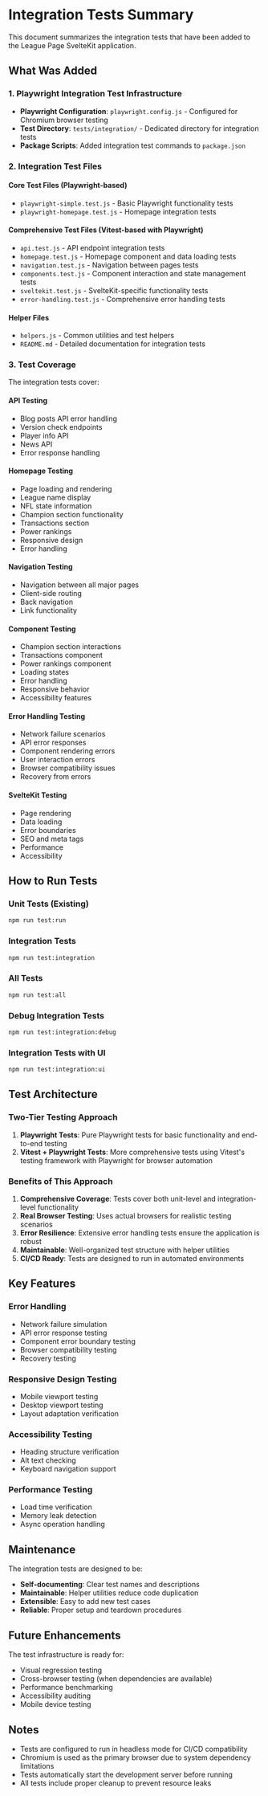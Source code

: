 # Integration Tests Summary

This document summarizes the integration tests that have been added to the League Page SvelteKit application.

## What Was Added

### 1. Playwright Integration Test Infrastructure
- **Playwright Configuration**: `playwright.config.js` - Configured for Chromium browser testing
- **Test Directory**: `tests/integration/` - Dedicated directory for integration tests
- **Package Scripts**: Added integration test commands to `package.json`

### 2. Integration Test Files

#### Core Test Files (Playwright-based)
- `playwright-simple.test.js` - Basic Playwright functionality tests
- `playwright-homepage.test.js` - Homepage integration tests

#### Comprehensive Test Files (Vitest-based with Playwright)
- `api.test.js` - API endpoint integration tests
- `homepage.test.js` - Homepage component and data loading tests
- `navigation.test.js` - Navigation between pages tests
- `components.test.js` - Component interaction and state management tests
- `sveltekit.test.js` - SvelteKit-specific functionality tests
- `error-handling.test.js` - Comprehensive error handling tests

#### Helper Files
- `helpers.js` - Common utilities and test helpers
- `README.md` - Detailed documentation for integration tests

### 3. Test Coverage

The integration tests cover:

#### API Testing
- Blog posts API error handling
- Version check endpoints
- Player info API
- News API
- Error response handling

#### Homepage Testing
- Page loading and rendering
- League name display
- NFL state information
- Champion section functionality
- Transactions section
- Power rankings
- Responsive design
- Error handling

#### Navigation Testing
- Navigation between all major pages
- Client-side routing
- Back navigation
- Link functionality

#### Component Testing
- Champion section interactions
- Transactions component
- Power rankings component
- Loading states
- Error handling
- Responsive behavior
- Accessibility features

#### Error Handling Testing
- Network failure scenarios
- API error responses
- Component rendering errors
- User interaction errors
- Browser compatibility issues
- Recovery from errors

#### SvelteKit Testing
- Page rendering
- Data loading
- Error boundaries
- SEO and meta tags
- Performance
- Accessibility

## How to Run Tests

### Unit Tests (Existing)
```bash
npm run test:run
```

### Integration Tests
```bash
npm run test:integration
```

### All Tests
```bash
npm run test:all
```

### Debug Integration Tests
```bash
npm run test:integration:debug
```

### Integration Tests with UI
```bash
npm run test:integration:ui
```

## Test Architecture

### Two-Tier Testing Approach

1. **Playwright Tests**: Pure Playwright tests for basic functionality and end-to-end testing
2. **Vitest + Playwright Tests**: More comprehensive tests using Vitest's testing framework with Playwright for browser automation

### Benefits of This Approach

1. **Comprehensive Coverage**: Tests cover both unit-level and integration-level functionality
2. **Real Browser Testing**: Uses actual browsers for realistic testing scenarios
3. **Error Resilience**: Extensive error handling tests ensure the application is robust
4. **Maintainable**: Well-organized test structure with helper utilities
5. **CI/CD Ready**: Tests are designed to run in automated environments

## Key Features

### Error Handling
- Network failure simulation
- API error response testing
- Component error boundary testing
- Browser compatibility testing
- Recovery testing

### Responsive Design Testing
- Mobile viewport testing
- Desktop viewport testing
- Layout adaptation verification

### Accessibility Testing
- Heading structure verification
- Alt text checking
- Keyboard navigation support

### Performance Testing
- Load time verification
- Memory leak detection
- Async operation handling

## Maintenance

The integration tests are designed to be:
- **Self-documenting**: Clear test names and descriptions
- **Maintainable**: Helper utilities reduce code duplication
- **Extensible**: Easy to add new test cases
- **Reliable**: Proper setup and teardown procedures

## Future Enhancements

The test infrastructure is ready for:
- Visual regression testing
- Cross-browser testing (when dependencies are available)
- Performance benchmarking
- Accessibility auditing
- Mobile device testing

## Notes

- Tests are configured to run in headless mode for CI/CD compatibility
- Chromium is used as the primary browser due to system dependency limitations
- Tests automatically start the development server before running
- All tests include proper cleanup to prevent resource leaks